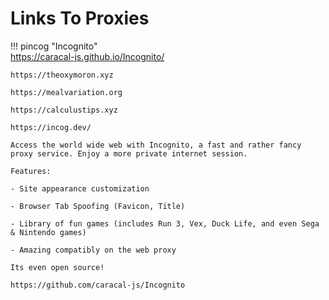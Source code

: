 # Links To Proxies


<style>
    
.nav-logo {
    margin-left: 0;
    width: 35px;
    height: 35px;
}
    
    </style>


!!! pincog "Incognito"  
    https://caracal-js.github.io/Incognito/

    https://theoxymoron.xyz
    
    https://mealvariation.org
    
    https://calculustips.xyz
    
    https://incog.dev/
    
    Access the world wide web with Incognito, a fast and rather fancy proxy service. Enjoy a more private internet session.
    
    Features:
    
    - Site appearance customization
    
    - Browser Tab Spoofing (Favicon, Title)
    
    - Library of fun games (includes Run 3, Vex, Duck Life, and even Sega & Nintendo games)
    
    - Amazing compatibly on the web proxy
    
    Its even open source!
    
    https://github.com/caracal-js/Incognito

